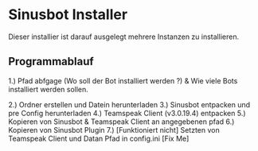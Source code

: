 # Sinusbot Installer

Dieser installier ist darauf ausgelegt mehrere Instanzen zu installieren.

## Programmablauf

1.) Pfad abfgage (Wo soll der Bot installiert werden ?) & Wie viele Bots installiert werden sollen.<p>
2.) Ordner erstellen und Datein herunterladen
3.) Sinusbot entpacken und pre Config herunterladen
4.) Teamspeak Client (v3.0.19.4) entpacken
5.) Kopieren von Sinusbot & Teamspeak Client an angegebenen pfad
6.) Kopieren von Sinusbot Plugin
7.) [Funktioniert nicht] Setzten von Teamspeak Client und Datan Pfad in config.ini [Fix Me]
